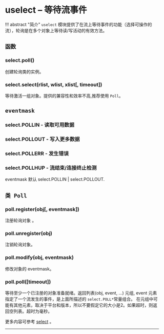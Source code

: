 # **uselect** – 等待流事件
!!! abstract "简介"
    `uselect` 模块提供了在流上等待事件的功能（选择可操作的流），轮询是在多个对象上等待读/写活动的有效方法。

## `函数`

### **select.poll**()  
创建轮询类的实例。

### **select.select**(rlist, wlist, xlist[, timeout])  
等待激活一组对象。提供的兼容性和效率不高,推荐使用 `Poll`。

## `eventmask` 

### **select.POLLIN** - 读取可用数据  

### **select.POLLOUT** - 写入更多数据  

### **select.POLLERR** - 发生错误  

### **select.POLLHUP** - 流结束/连接终止检测  
eventmask 默认 select.POLLIN | select.POLLOUT.

## `类 Poll`

### **poll.register**(obj[, eventmask])  
注册轮询对象 。 
### **poll.unregister**(obj)  
注销轮询对象。
### **poll.modify**(obj, eventmask)  
修改对象的 eventmask。
### **poll.poll**([timeout])  
等待至少一个已注册的对象准备就绪。返回列表(obj, event, ...) 元组, event 元素指定了一个流发生的事件，是上面所描述的 `select.POLL*`常量组合。 在元组中可能有其他元素，取决于平台和版本，所以不要假定它的大小是2。如果超时，则返回空列表。超时为毫秒。

更多内容可参考 [select](https://docs.python.org/3.5/library/select.html#module-select) 。

----------